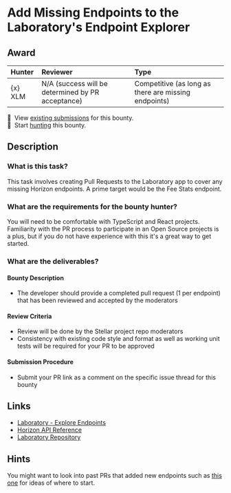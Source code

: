 # Add Missing Endpoints to the Laboratory's Endpoint Explorer

## Award
| Hunter | Reviewer | Type
| :- | :- | :-
| {x} XLM | N/A (success will be determined by PR acceptance) | Competitive (as long as there are missing endpoints)

[//]: # (make sure to replace the file-name placeholders `<BOUNTY_FILE_NAME_NO_EXTENSION>`, `<BOUNTY_FILE_NAME_WITH_EXTENSION> and `<LEVEL>` in the next two lines with the respective values)
📜&nbsp; View [existing submissions](https://github.com/tyvdh/stellar-quest-bounties/issues?q=is%3Aissue+label%3Aadd-missing-endpoints-to-lab) for this bounty. \
🔵&nbsp; Start [hunting](https://github.com/tyvdh/stellar-quest-bounties/issues/new?assignees=&labels=&template=begin-the-hunt.yml&link=https://github.com/tyvdh/stellar-quest-bounties/blob/main/bounties/level-1/add-missing-endpoints-to-lab.md) this bounty.

## Description

### What is this task?

This task involves creating Pull Requests to the Laboratory app to cover any missing Horizon endpoints. A prime target would be the Fee Stats endpoint.

### What are the requirements for the bounty hunter?

You will need to be comfortable with TypeScript and React projects. Familiarity with the PR process to participate in an Open Source projects is a plus, but if you do not have experience with this it's a great way to get started.

### What are the deliverables?

#### Bounty Description
  - The developer should provide a completed pull request (1 per endpoint) that has been reviewed and accepted by the moderators

#### Review Criteria
  - Review will be done by the Stellar project repo moderators
  - Consistency with existing code style and format as well as working unit tests will be required for your PR to be approved
  
#### Submission Procedure
  - Submit your PR link as a comment on the specific issue thread for this bounty

## Links
- [Laboratory - Explore Endpoints](https://laboratory.stellar.org/#explorer?network=test)
- [Horizon API Reference](https://developers.stellar.org/api/introduction/)
- [Laboratory Repository](https://github.com/stellar/laboratory)

## Hints

You might want to look into past PRs that added new endpoints such as [this one](https://github.com/stellar/laboratory/pull/609) for ideas of where to start.
